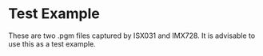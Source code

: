 # Test Example
These are two .pgm files captured by ISX031 and IMX728. It is advisable to use this as a test example.

